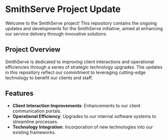 # SmithServe Project Update

Welcome to the SmithServe project! This repository contains the ongoing updates and developments for the SmithServe initiative, aimed at enhancing our service delivery through innovative solutions.

## Project Overview

SmithServe is dedicated to improving client interactions and operational efficiencies through a series of strategic technology upgrades. The updates in this repository reflect our commitment to leveraging cutting-edge technology to benefit our clients and staff.

## Features

- **Client Interaction Improvements**: Enhancements to our client communication portals.
- **Operational Efficiency**: Upgrades to our internal software systems to streamline processes.
- **Technology Integration**: Incorporation of new technologies into our existing frameworks.
